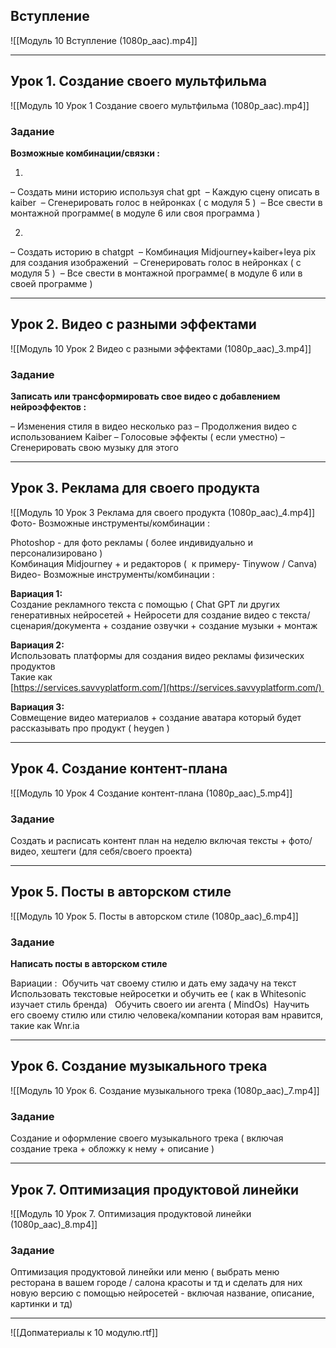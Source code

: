 ## Вступление
![[Модуль 10 Вступление (1080p_aac).mp4]]

---
## Урок 1. Создание своего мультфильма
![[Модуль 10 Урок 1 Создание своего мультфильма (1080p_aac).mp4]]
### Задание

**Возможные комбинации/связки :** 

1.
– Создать мини историю используя chat gpt 
– Каждую сцену описать в kaiber 
– Сгенерировать голос в нейронках ( с модуля 5 ) 
– Все свести в монтажной программе( в модуле 6 или своя программа )

2.
– Создать историю в chatgpt 
– Комбинация Midjourney+kaiber+leya pix для создания изображений 
– Сгенерировать голос в нейронках ( с модуля 5 ) 
– Все свести в монтажной программе( в модуле 6 или в своей программе )

---
## Урок 2. Видео с разными эффектами
![[Модуль 10 Урок 2 Видео с разными эффектами (1080p_aac)_3.mp4]]
### Задание

**Записать или трансформировать свое видео с добавлением нейроэффектов :** 

– Изменения стиля в видео несколько раз
– Продолжения видео с использованием Kaiber
– Голосовые эффекты ( если уместно)
– Сгенерировать свою музыку для этого

---
## Урок 3. Реклама для своего продукта
![[Модуль 10 Урок 3 Реклама для своего продукта (1080p_aac)_4.mp4]]
Фото- Возможные инструменты/комбинации :

Photoshop - для фото рекламы ( более индивидуально и персонализировано )    
Комбинация Midjourney + и редакторов (  к примеру- Tinywow / Canva)   
Видео- Возможные инструменты/комбинации : 

**Вариация 1:**   
Создание рекламного текста с помощью ( Chat GPT ли других генеративных нейросетей + Нейросети для создание видео с текста/сценария/документа + создание озвучки + создание музыки + монтаж   
  
**Вариация 2:**   
Использовать платформы для создания видео рекламы физических продуктов   
Такие как   
[https://services.savvyplatform.com/](https://services.savvyplatform.com/) 

**Вариация 3:**   
Совмещение видео материалов + создание аватара который будет рассказывать про продукт ( heygen )

---
## Урок 4. Создание контент-плана
![[Модуль 10 Урок 4 Создание контент-плана (1080p_aac)_5.mp4]]
### Задание

Создать и расписать контент план на неделю включая тексты + фото/видео, хештеги (для себя/своего проекта)

---
## Урок 5. Посты в авторском стиле
![[Модуль 10 Урок 5. Посты в авторском стиле (1080p_aac)_6.mp4]]
### Задание

**Написать посты в авторском стиле**

Вариации : 
Обучить чат своему стилю и дать ему задачу на текст 
Использовать текстовые нейросетки и обучить ее ( как в Whitesonic изучает стиль бренда)  
Обучить своего ии агента ( MindOs) 
Научить его своему стилю или стилю человека/компании которая вам нравится, такие как Wnr.ia

---
## Урок 6. Создание музыкального трека
![[Модуль 10 Урок 6. Создание музыкального трека (1080p_aac)_7.mp4]]
### Задание

Создание и оформление своего музыкального трека ( включая создание трека + обложку к нему + описание )

---
## Урок 7. Оптимизация продуктовой линейки
![[Модуль 10 Урок 7. Оптимизация продуктовой линейки (1080p_aac)_8.mp4]]
### Задание

Оптимизация продуктовой линейки или меню ( выбрать меню ресторана в вашем городе / салона красоты и тд и сделать для них новую версию с помощью нейросетей - включая название, описание, картинки и тд)

---
![[Допматериалы к 10 модулю.rtf]]